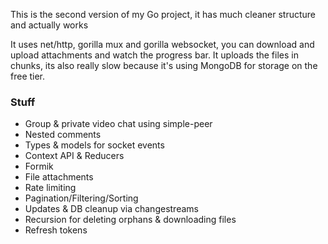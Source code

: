 This is the second version of my Go project, it has much cleaner structure and actually works 

It uses net/http, gorilla mux and gorilla websocket, you can download and upload attachments and watch the progress bar. It uploads the files in chunks, its also really slow because it's using MongoDB for storage on the free tier.

### Stuff
- Group & private video chat using simple-peer
- Nested comments
- Types & models for socket events
- Context API & Reducers
- Formik
- File attachments
- Rate limiting
- Pagination/Filtering/Sorting
- Updates & DB cleanup via changestreams
- Recursion for deleting orphans & downloading files
- Refresh tokens